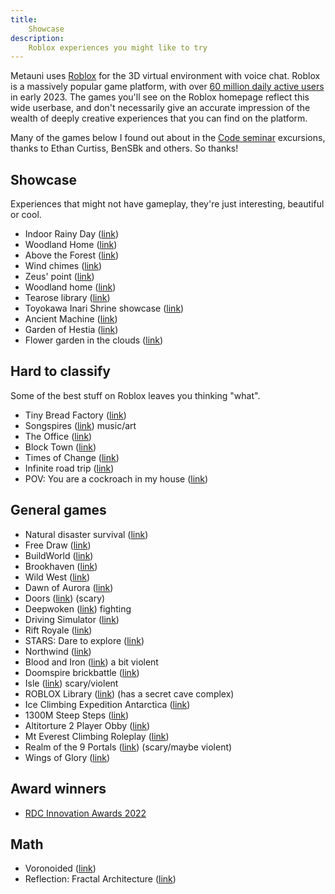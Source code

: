 ```yaml
---
title:
    Showcase
description:
    Roblox experiences you might like to try
---
```


Metauni uses [Roblox](https://www.roblox.com/) for the 3D virtual environment with voice chat. Roblox is a massively popular game platform, with over [60 million daily active users](https://ir.roblox.com/news/news-details/2023/Roblox-Reports-February-2023-Key-Metrics/default.aspx) in early 2023. The games you'll see on the Roblox homepage reflect this wide userbase, and don't necessarily give an accurate impression of the wealth of deeply creative experiences that you can find on the platform.

Many of the games below I found out about in the [Code seminar](https://metauni.org/code/) excursions, thanks to Ethan Curtiss, BenSBk and others. So thanks!

## Showcase

Experiences that might not have gameplay, they're just interesting, beautiful or cool.

* Indoor Rainy Day ([link](https://www.roblox.com/games/9082204972/Indoor-Rainy-Day-Showcase))
* Woodland Home ([link](https://www.roblox.com/games/9632532968/Woodland-Home-Showcase))
* Above the Forest ([link](https://www.roblox.com/games/40088874/Above-The-Forest-SHOWCASE))
* Wind chimes ([link](https://www.roblox.com/games/6577853392/Windchimes))
* Zeus' point ([link](https://www.roblox.com/games/8317578147/Zeus-Point))
* Woodland home ([link](https://www.roblox.com/games/9632532968/Woodland-Home-Showcase))
* Tearose library ([link](https://www.roblox.com/games/3346338521/Tearose-Library))
* Toyokawa Inari Shrine showcase ([link](https://www.roblox.com/games/3158922185/Toyokawa-Inari-Shrine-Showcase))
* Ancient Machine ([link](https://www.roblox.com/games/7056870928/Ancient-Machine-SHOWCASE))
* Garden of Hestia ([link](https://www.roblox.com/games/6524322789/Garden-Of-Hestia-SHOWCASE))
* Flower garden in the clouds ([link](https://www.roblox.com/games/10707252093/Flower-Garden-in-the-Clouds-Showcase))

## Hard to classify

Some of the best stuff on Roblox leaves you thinking "what".

* Tiny Bread Factory ([link](https://www.roblox.com/games/7664045612/Tiny-Bread-Factory))
* Songspires ([link](https://www.roblox.com/games/8157928012/Songspires)) music/art
* The Office ([link](https://www.roblox.com/games/220801305/The-Office))
* Block Town ([link](https://www.roblox.com/games/65110594/Block-Town))
* Times of Change ([link](https://www.roblox.com/games/102948830/Times-of-Change))
* Infinite road trip ([link](https://www.roblox.com/games/5032892136/An-Infinite-Road-Trip))
* POV: You are a cockroach in my house ([link](https://www.roblox.com/games/5938672061/POV-You-are-a-cockroach-in-my-house))
    
## General games

* Natural disaster survival ([link](https://www.roblox.com/games/189707/Natural-Disaster-Survival))
* Free Draw ([link](https://www.roblox.com/games/1547610457/Free-Draw))
* BuildWorld ([link](https://www.roblox.com/games/714541439/BuildWorld-F3X))
* Brookhaven ([link](https://www.roblox.com/games/4924922222/Brookhaven-RP))
* Wild West ([link](https://www.roblox.com/games/2317712696/The-Wild-West))
* Dawn of Aurora ([link](https://www.roblox.com/games/5049335549/DoA-Edgerunners-UPDATE))
* Doors ([link](https://www.roblox.com/games/6516141723/DOORS)) (scary)
* Deepwoken ([link](https://www.roblox.com/games/4111023553/Deepwoken-Verse-2)) fighting
* Driving Simulator ([link](https://www.roblox.com/games/4410049285/Driving-Simulator))
* Rift Royale ([link](https://www.roblox.com/games/9611595239/Rift-Royale-OPERATORS))
* STARS: Dare to explore ([link](https://www.roblox.com/games/1412794081/STARS-Dare-to-Explore))
* Northwind ([link](https://www.roblox.com/games/4540286603/NORTHWIND))
* Blood and Iron ([link](https://www.roblox.com/games/9528010/Blood-and-Iron)) a bit violent
* Doomspire brickbattle ([link](https://www.roblox.com/games/1215581239/Doomspire-Brickbattle))
* Isle ([link](https://www.roblox.com/games/3095204897/Isle)) scary/violent
* ROBLOX Library ([link](https://www.roblox.com/games/331780620/ROBLOX-Library-2023)) (has a secret cave complex)
* Ice Climbing Expedition Antarctica ([link](https://www.roblox.com/games/2693023319/ICE-CLIMBING-Expedition-Antarctica))
* 1300M Steep Steps ([link](https://www.roblox.com/games/11606818992/1300M-STEEP-STEPS))
* Altitorture 2 Player Obby ([link](https://www.roblox.com/games/14086581572/Altitorture-2-Player-Obby))
* Mt Everest Climbing Roleplay ([link](https://www.roblox.com/games/3145447020/Mt-Everest-Climbing-Roleplay))
* Realm of the 9 Portals ([link](https://www.roblox.com/games/2550463899/Realm-of-the-9-Portals)) (scary/maybe violent)
* Wings of Glory ([link](https://www.roblox.com/games/338574920/Wings-of-Glory))

## Award winners

* [RDC Innovation Awards 2022](https://blog.roblox.com/2022/09/roblox-innovation-awards-2022-complete-winners-list/)
  
## Math

* Voronoided ([link](https://www.roblox.com/games/9896509122/Voronoid))
* Reflection: Fractal Architecture ([link](https://www.roblox.com/games/7211121947/Reflection-Fractal-Architecture))
